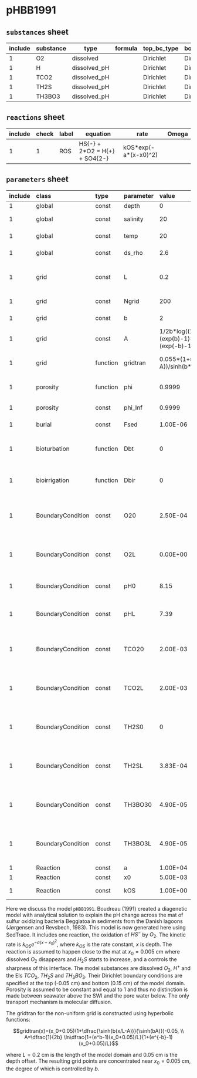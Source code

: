 # pHBB1991

## `substances` sheet
|include|substance|	type	    |formula|top\_bc\_type|bot\_bc\_type|
|-------|---------|-------------|-------|-------------| ------------|
|1      |O2       |	dissolved   |		|Dirichlet    |	Dirichlet   |
|1      |H        |	dissolved_pH|		|Dirichlet    |	Dirichlet   |
|1      |TCO2     |	dissolved_pH|		|Dirichlet    |	Dirichlet   |
|1      |TH2S     |	dissolved_pH|		|Dirichlet    |	Dirichlet   |
|1      |TH3BO3   |	dissolved_pH|		|Dirichlet    |	Dirichlet   |

## `reactions` sheet
|include|	check|	label|	equation	                       |rate	            |Omega|
|-------|--------|-------|-------------------------------------|--------------------|-----|
|1      |	1    |	ROS	 |  HS{-} + 2\*O2 = H{+} + SO4{2-} |kOS\*exp(-a*(x-x0)^2)|	  |

## `parameters` sheet
|include|class|type|parameter|value|unit|comment|
|:----|:----|:----|:----|:----|:----|:----|
|1|global|const|depth|0|m|water depth|
|1|global|const|salinity|20|psu|bottom water salinity|
|1|global|const|temp|20|Celsius|bottom water temperature|
|1|global|const|ds_rho|2.6|g cm^-3|dry sediment density|
|1|grid|const|L|0.2|cm|model sediment section thickness|
|1|grid|const|Ngrid|200|integer|number of model grid|
|1|grid|const|b|2| |parameter in gridtran|
|1|grid|const|A|1/2b\*log((1+(exp(b)-1)\*0.055/L)/(1+(exp(-b)-1)\*0.055/L))| |parameter in gridtran|
|1|grid|function|gridtran|0.055\*(1+sinh(b\*(x/L-A))/sinh(b\*A))-0.05|cm|grid transformation function|
|1|porosity|function|phi|0.9999|dimensionless|porosity as a function of depth|
|1|porosity|const|phi_Inf|0.9999|dimensionless|porosity at burial depth|
|1|burial|const|Fsed|1.00E-06|g cm^-2 yr^-1|total sediment flux|
|1|bioturbation|function|Dbt|0|cm^2/yr|bioburbation coefficient as a function of depth|
|1|bioirrigation|function|Dbir|0|yr^-1|bioirrigation coefficient as a function of depth|
|1|BoundaryCondition|const|O20|2.50E-04|mmol cm^-3|Concentration of O2 at the TOP of sediment column|
|1|BoundaryCondition|const|O2L|0.00E+00|mmol cm^-3|Concentration of O2 at the BOTTOM of sediment column|
|1|BoundaryCondition|const|pH0|8.15|free pH scale|pH at the TOP of sediment column|
|1|BoundaryCondition|const|pHL|7.39|free pH scale|pH at the BOTTOM of sediment column|
|1|BoundaryCondition|const|TCO20|2.00E-03|mmol cm^-3|Concentration of TCO2 at the TOP of sediment column|
|1|BoundaryCondition|const|TCO2L|2.00E-03|mmol cm^-3|Concentration of TCO2 at the BOTTOM of sediment column|
|1|BoundaryCondition|const|TH2S0|0|mmol cm^-3|Concentration of TH2S at the TOP of sediment column|
|1|BoundaryCondition|const|TH2SL|3.83E-04|mmol cm^-3|Concentration of TH2S at the BOTTOM of sediment column|
|1|BoundaryCondition|const|TH3BO30|4.90E-05|mmol cm^-3|Concentration of TH3BO3 at the TOP of sediment column|
|1|BoundaryCondition|const|TH3BO3L|4.90E-05|mmol cm^-3|Concentration of TH3BO3 at the BOTTOM of sediment column|
|1|Reaction|const|a|1.00E+04|cm| |
|1|Reaction|const|x0|5.00E-03|cm| |
|1|Reaction|const|kOS|1.00E+00|mmol cm^-3 yr^-1| |

Here we discuss the model `pHBB1991`. Boudreau (1991) created a diagenetic model with analytical solution to explain the pH change across the mat of sulfur oxidizing bacteria Beggiatoa in sediments from the Danish lagoons (Jørgensen and Revsbech, 1983). This model is now generated here using SedTrace. It includes one reaction, the oxidation of $HS^-$ by $O_2$. The kinetic rate is $k_{OS}e^{-a(x-x_0 )^2}$⁡, where $k_{OS}$ is the rate constant, $x$ is depth. The reaction is assumed to happen close to the mat at $x_0=0.005$ cm where dissolved $O_2$ disappears and $H_2S$ starts to increase, and a controls the sharpness of this interface. The model substances are dissolved $O_2$, $H^+$ and the EIs $TCO_2$, $TH_2S$ and $TH_3BO_3$. Their Dirichlet boundary conditions are specified at the top (-0.05 cm) and bottom (0.15 cm) of the model domain. Porosity is assumed to be constant and equal to 1 and thus no distinction is made between seawater above the SWI and the pore water below. The only transport mechanism is molecular diffusion. 
	

The gridtran for the non-uniform grid is constructed using hyperbolic functions:

$$gridtran(x)=(x_0+0.05)(1+\dfrac{\sinh⁡(b(x/L-A))}{\sinh⁡(bA)})-0.05, \\ A=\dfrac{1}{2b}  \ln\dfrac{⁡1+(e^b-1)(x_0+0.05)/L}{1+(e^{-b}-1)(x_0+0.05)/L}$$

where $L = 0.2$ cm is the length of the model domain and 0.05 cm is the depth offset. The resulting grid points are concentrated near $x_0 = 0.005$ cm, the degree of which is controlled by $b$. 

